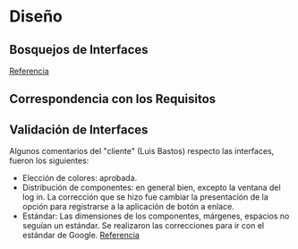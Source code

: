 
<h1>Diseño</h1>


## Bosquejos de Interfaces 

<a href="https://www.figma.com/file/dKpr0w4UBgbIhd1HJx5kLn/Bosquejos-de-interfaces-(WorkFlash)?type=design&node-id=54702%3A25212&mode=design&t=HFZIp5n8WLzdbYrO-1">Referencia</a>
## Correspondencia con los Requisitos 
## Validación de Interfaces

Algunos comentarios del "cliente" (Luis Bastos) respecto las
   interfaces, fueron los siguientes:  
   

 - Elección de colores: aprobada.
 - Distribución de componentes: en general bien, excepto la ventana del log in. La corrección que se hizo fue cambiar la presentación de la opción para registrarse a la aplicación de botón a enlace. 
 - Estándar: Las dimensiones de los componentes, márgenes, espacios no seguían un estándar. Se realizaron las correcciones para ir con el estándar de Google.
<a href="https://m3.material.io/">Referencia</a>
<!--stackedit_data:
eyJoaXN0b3J5IjpbLTc3NjI2MTcwMCwxNTAxNDgyMTkwLC0xOD
MwNjMyMTY0XX0=
-->